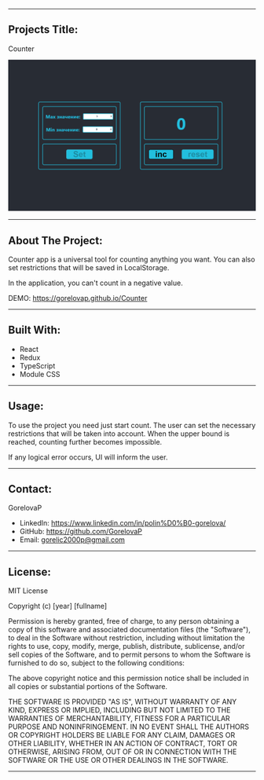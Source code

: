 <hr/>

## Projects Title:

Counter

![Counter](src/assets/appearance.png)

<hr/>

## About The Project:

Counter app is a universal tool for counting anything you want. You can also set restrictions that will be saved in LocalStorage.

In the application, you can't count in a negative value. 

DEMO: https://gorelovap.github.io/Counter

<hr/>

## Built With:

- React
- Redux
- TypeScript
- Module CSS

<hr/>

## Usage:

To use the project you need just start count. The user can set the necessary restrictions that will be taken into account. When the upper bound is reached, counting further becomes impossible.

If any logical error occurs, UI will inform the user.

<hr/>

## Contact:

GorelovaP

- LinkedIn: https://www.linkedin.com/in/polin%D0%B0-gorelova/
- GitHub: https://github.com/GorelovaP
- Email: gorelic2000p@gmail.com
<hr/>

## License:

MIT License

Copyright (c) [year] [fullname]

Permission is hereby granted, free of charge, to any person obtaining a copy
of this software and associated documentation files (the "Software"), to deal
in the Software without restriction, including without limitation the rights
to use, copy, modify, merge, publish, distribute, sublicense, and/or sell
copies of the Software, and to permit persons to whom the Software is
furnished to do so, subject to the following conditions:

The above copyright notice and this permission notice shall be included in all
copies or substantial portions of the Software.

THE SOFTWARE IS PROVIDED "AS IS", WITHOUT WARRANTY OF ANY KIND, EXPRESS OR
IMPLIED, INCLUDING BUT NOT LIMITED TO THE WARRANTIES OF MERCHANTABILITY,
FITNESS FOR A PARTICULAR PURPOSE AND NONINFRINGEMENT. IN NO EVENT SHALL THE
AUTHORS OR COPYRIGHT HOLDERS BE LIABLE FOR ANY CLAIM, DAMAGES OR OTHER
LIABILITY, WHETHER IN AN ACTION OF CONTRACT, TORT OR OTHERWISE, ARISING FROM,
OUT OF OR IN CONNECTION WITH THE SOFTWARE OR THE USE OR OTHER DEALINGS IN THE
SOFTWARE.

<hr/>
